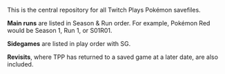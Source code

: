 This is the central repository for all Twitch Plays Pokémon savefiles.

**Main runs** are listed in Season & Run order.  For example, Pokémon Red would be Season 1, Run 1, or S01R01.

**Sidegames** are listed in play order with SG.

**Revisits**, where TPP has returned to a saved game at a later date, are also included.